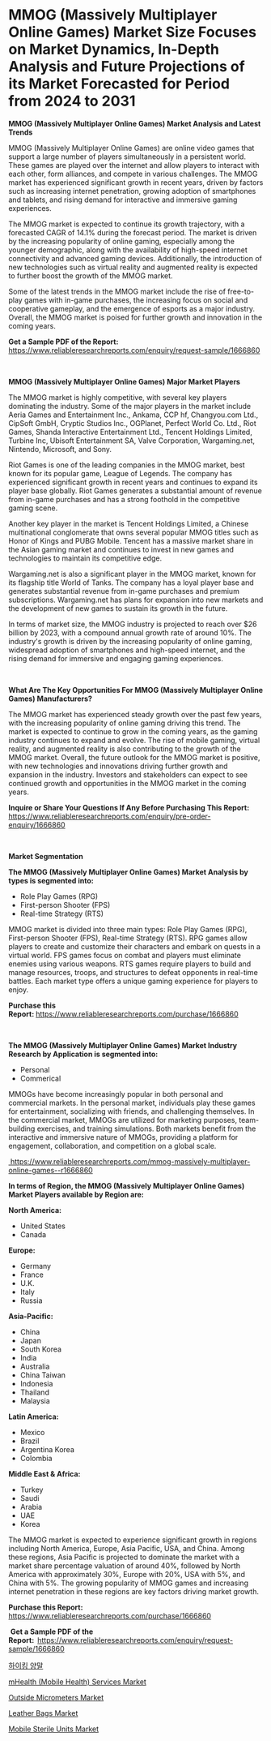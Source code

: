 <p><h1>MMOG (Massively Multiplayer Online Games) Market Size Focuses on Market Dynamics, In-Depth Analysis and Future Projections of its Market Forecasted for Period from 2024 to 2031</h1></p><p><strong>MMOG (Massively Multiplayer Online Games) Market Analysis and Latest Trends</strong></p>
<p><p>MMOG (Massively Multiplayer Online Games) are online video games that support a large number of players simultaneously in a persistent world. These games are played over the internet and allow players to interact with each other, form alliances, and compete in various challenges. The MMOG market has experienced significant growth in recent years, driven by factors such as increasing internet penetration, growing adoption of smartphones and tablets, and rising demand for interactive and immersive gaming experiences.</p><p>The MMOG market is expected to continue its growth trajectory, with a forecasted CAGR of 14.1% during the forecast period. The market is driven by the increasing popularity of online gaming, especially among the younger demographic, along with the availability of high-speed internet connectivity and advanced gaming devices. Additionally, the introduction of new technologies such as virtual reality and augmented reality is expected to further boost the growth of the MMOG market.</p><p>Some of the latest trends in the MMOG market include the rise of free-to-play games with in-game purchases, the increasing focus on social and cooperative gameplay, and the emergence of esports as a major industry. Overall, the MMOG market is poised for further growth and innovation in the coming years.</p></p>
<p><strong>Get a Sample PDF of the Report:&nbsp;</strong> <a href="https://www.reliableresearchreports.com/enquiry/request-sample/1666860">https://www.reliableresearchreports.com/enquiry/request-sample/1666860</a></p>
<p>&nbsp;</p>
<p><strong>MMOG (Massively Multiplayer Online Games) Major Market Players</strong></p>
<p><p>The MMOG market is highly competitive, with several key players dominating the industry. Some of the major players in the market include Aeria Games and Entertainment Inc., Ankama, CCP hf, Changyou.com Ltd., CipSoft GmbH, Cryptic Studios Inc., OGPlanet, Perfect World Co. Ltd., Riot Games, Shanda Interactive Entertainment Ltd., Tencent Holdings Limited, Turbine Inc, Ubisoft Entertainment SA, Valve Corporation, Wargaming.net, Nintendo, Microsoft, and Sony.</p><p>Riot Games is one of the leading companies in the MMOG market, best known for its popular game, League of Legends. The company has experienced significant growth in recent years and continues to expand its player base globally. Riot Games generates a substantial amount of revenue from in-game purchases and has a strong foothold in the competitive gaming scene.</p><p>Another key player in the market is Tencent Holdings Limited, a Chinese multinational conglomerate that owns several popular MMOG titles such as Honor of Kings and PUBG Mobile. Tencent has a massive market share in the Asian gaming market and continues to invest in new games and technologies to maintain its competitive edge.</p><p>Wargaming.net is also a significant player in the MMOG market, known for its flagship title World of Tanks. The company has a loyal player base and generates substantial revenue from in-game purchases and premium subscriptions. Wargaming.net has plans for expansion into new markets and the development of new games to sustain its growth in the future.</p><p>In terms of market size, the MMOG industry is projected to reach over $26 billion by 2023, with a compound annual growth rate of around 10%. The industry's growth is driven by the increasing popularity of online gaming, widespread adoption of smartphones and high-speed internet, and the rising demand for immersive and engaging gaming experiences.</p></p>
<p>&nbsp;</p>
<p><strong>What Are The Key Opportunities For MMOG (Massively Multiplayer Online Games) Manufacturers?</strong></p>
<p><p>The MMOG market has experienced steady growth over the past few years, with the increasing popularity of online gaming driving this trend. The market is expected to continue to grow in the coming years, as the gaming industry continues to expand and evolve. The rise of mobile gaming, virtual reality, and augmented reality is also contributing to the growth of the MMOG market. Overall, the future outlook for the MMOG market is positive, with new technologies and innovations driving further growth and expansion in the industry. Investors and stakeholders can expect to see continued growth and opportunities in the MMOG market in the coming years.</p></p>
<p><strong>Inquire or Share Your Questions If Any Before Purchasing This Report:</strong> <a href="https://www.reliableresearchreports.com/enquiry/pre-order-enquiry/1666860">https://www.reliableresearchreports.com/enquiry/pre-order-enquiry/1666860</a></p>
<p>&nbsp;</p>
<p><strong>Market Segmentation</strong></p>
<p><strong>The MMOG (Massively Multiplayer Online Games) Market Analysis by types is segmented into:</strong></p>
<p><ul><li>Role Play Games (RPG)</li><li>First-person Shooter (FPS)</li><li>Real-time Strategy (RTS)</li></ul></p>
<p><p>MMOG market is divided into three main types: Role Play Games (RPG), First-person Shooter (FPS), Real-time Strategy (RTS). RPG games allow players to create and customize their characters and embark on quests in a virtual world. FPS games focus on combat and players must eliminate enemies using various weapons. RTS games require players to build and manage resources, troops, and structures to defeat opponents in real-time battles. Each market type offers a unique gaming experience for players to enjoy.</p></p>
<p><strong>Purchase this Report:&nbsp;</strong><a href="https://www.reliableresearchreports.com/purchase/1666860">https://www.reliableresearchreports.com/purchase/1666860</a></p>
<p>&nbsp;</p>
<p><strong>The MMOG (Massively Multiplayer Online Games) Market Industry Research by Application is segmented into:</strong></p>
<p><ul><li>Personal</li><li>Commerical</li></ul></p>
<p><p>MMOGs have become increasingly popular in both personal and commercial markets. In the personal market, individuals play these games for entertainment, socializing with friends, and challenging themselves. In the commercial market, MMOGs are utilized for marketing purposes, team-building exercises, and training simulations. Both markets benefit from the interactive and immersive nature of MMOGs, providing a platform for engagement, collaboration, and competition on a global scale.</p></p>
<p><a href="https://www.reliableresearchreports.com/mmog-massively-multiplayer-online-games--r1666860">&nbsp;https://www.reliableresearchreports.com/mmog-massively-multiplayer-online-games--r1666860</a></p>
<p><strong>In terms of Region, the MMOG (Massively Multiplayer Online Games) Market Players available by Region are:</strong></p>
<p>
    <p> <strong> North America: </strong>
        <ul>
            <li>United States</li>
            <li>Canada</li>
        </ul>
        </p> 
    <p> <strong> Europe: </strong>
        <ul>
            <li>Germany</li>
            <li>France</li>
            <li>U.K.</li>
            <li>Italy</li>
            <li>Russia</li>
        </ul>
        </p> 
    <p> <strong> Asia-Pacific: </strong>
        <ul>
            <li>China</li>
            <li>Japan</li>
            <li>South Korea</li>
            <li>India</li>
            <li>Australia</li>
            <li>China Taiwan</li>
            <li>Indonesia</li>
            <li>Thailand</li>
            <li>Malaysia</li>
        </ul>
        </p> 
    <p> <strong> Latin America: </strong>
        <ul>
            <li>Mexico</li>
            <li>Brazil</li>
            <li>Argentina Korea</li>
            <li>Colombia</li>
        </ul>
        </p> 
    <p> <strong> Middle East & Africa: </strong>
        <ul>
            <li>Turkey</li>
            <li>Saudi</li>
            <li>Arabia</li>
            <li>UAE</li>
            <li>Korea</li>
        </ul>
    </p>
    </p>
<p><p>The MMOG market is expected to experience significant growth in regions including North America, Europe, Asia Pacific, USA, and China. Among these regions, Asia Pacific is projected to dominate the market with a market share percentage valuation of around 40%, followed by North America with approximately 30%, Europe with 20%, USA with 5%, and China with 5%. The growing popularity of MMOG games and increasing internet penetration in these regions are key factors driving market growth.</p></p>
<p><strong>Purchase this Report: </strong><a href="https://www.reliableresearchreports.com/purchase/1666860">https://www.reliableresearchreports.com/purchase/1666860</a></p>
<p>&nbsp;<strong>Get a Sample PDF of the Report:&nbsp;&nbsp;</strong><a href="https://www.reliableresearchreports.com/enquiry/request-sample/1666860">https://www.reliableresearchreports.com/enquiry/request-sample/1666860</a></p>
<p><strong></strong></p>
<p><p><a href="https://github.com/solomonbode85/Market-Research-Report-List-1/blob/main/779285361320.md">하이킹 양말</a></p><p><a href="https://github.com/gladysalidde/Market-Research-Report-List-1/blob/main/mhealth-mobile-health-services-market.md">mHealth (Mobile Health) Services Market</a></p><p><a href="https://www.linkedin.com/pulse/outside-micrometers-market-comprehensive-assessment-oxedc?trackingId=NZU5BgHFAKj86btaaIamdA%3D%3D">Outside Micrometers Market</a></p><p><a href="https://issuu.com/reportprime-2/docs/leather-bags-market-size-2030.pptx">Leather Bags Market</a></p><p><a href="https://www.linkedin.com/pulse/mobile-sterile-unitsnbspmarket-focuses-market-share-size-projected-ph0qf?trackingId=tbPNlYuyqOKic4KzEiglpw%3D%3D">Mobile Sterile Units Market</a></p></p>